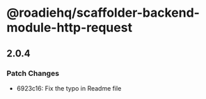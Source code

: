 # @roadiehq/scaffolder-backend-module-http-request

## 2.0.4
### Patch Changes

- 6923c16: Fix the typo in Readme file
